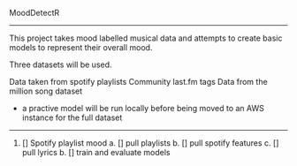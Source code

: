 MoodDetectR
***

This project takes mood labelled musical data and attempts to create basic models to represent their overall mood. 

Three datasets will be used. 

Data taken from spotify playlists 
Community last.fm tags 
Data from the million song dataset 
  - a practive model will be run locally before being moved to an AWS instance for the full dataset


***

1. [] Spotify playlist mood 
  a. [] pull playlists 
  b. [] pull spotify features 
  c. [] pull lyrics 
  b. [] train and evaluate models
  